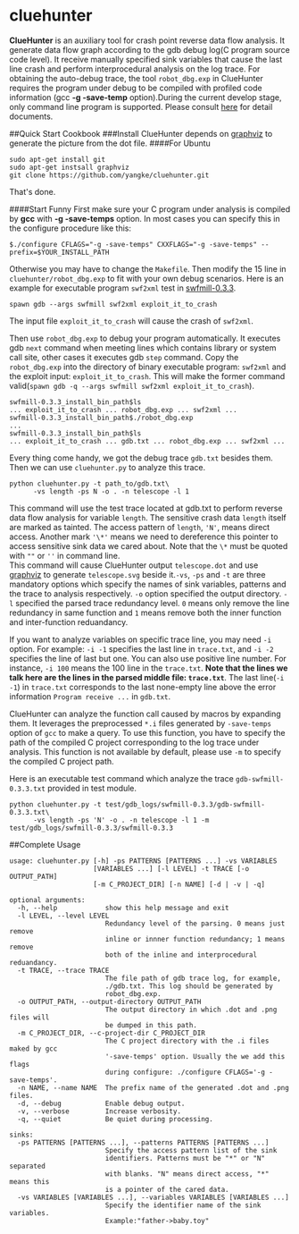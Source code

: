 # cluehunter
**ClueHunter** is an auxiliary tool for crash point reverse data flow analysis. It generate data flow graph according to the gdb debug log(C program source code level). It receive manually specified sink variables that cause the last line crash and perform interprocedural analysis on the log trace. For obtaining the auto-debug trace, the tool `robot_dbg.exp` in ClueHunter requires the program under debug to be compiled with profiled code information (gcc **-g -save-temp** option).During the current develop stage, only command line program is supported. Please consult [here](http://cluehunter.readthedocs.org/) for detail documents. 

##Quick Start Cookbook
###Install
ClueHunter depends on [graphviz](http://www.graphviz.org/) to generate the picture from the dot file.
####For Ubuntu
```
sudo apt-get install git
sudo apt-get instsall graphviz
git clone https://github.com/yangke/cluehunter.git
```
That's done.

####Start Funny
First make sure your C program under analysis is compiled by **gcc** with **-g -save-temps** option.
In most cases you can specify this in the configure procedure like this:
```
$./configure CFLAGS="-g -save-temps" CXXFLAGS="-g -save-temps" --prefix=$YOUR_INSTALL_PATH 
```
Otherwise you may have to change the `Makefile`.
Then modify the 15 line in `cluehunter/robot_dbg.exp` to fit with your own debug scenarios.
Here is an example for executable program `swf2xml` test in [swfmill-0.3.3](http://swfmill.org/releases/).

```
spawn gdb --args swfmill swf2xml exploit_it_to_crash
```
The input file `exploit_it_to_crash` will cause the crash of `swf2xml`.

Then use `robot_dbg.exp` to debug your program automatically.
It executes gdb `next` command when meeting lines which contains library or system call site, other cases it executes gdb `step` command.
Copy the `robot_dbg.exp` into the directory of binary executable program: `swf2xml` and the exploit input: `exploit_it_to_crash`.
This will make the former command valid(`spawn gdb -q --args swfmill swf2xml exploit_it_to_crash`).

```
swfmill-0.3.3_install_bin_path$ls
... exploit_it_to_crash ... robot_dbg.exp ... swf2xml ...
swfmill-0.3.3_install_bin_path$./robot_dbg.exp
...
swfmill-0.3.3_install_bin_path$ls
... exploit_it_to_crash ... gdb.txt ... robot_dbg.exp ... swf2xml ...
```
Every thing come handy, we got the debug trace `gdb.txt` besides them. Then we can use `cluehunter.py` to analyze this trace.
```
python cluehunter.py -t path_to/gdb.txt\
      -vs length -ps N -o . -n telescope -l 1
```
This command will use the test trace located at gdb.txt to perform reverse data flow analysis for variable `length`. The sensitive crash data `length` itself are marked as tainted. The access pattern of `length`, `'N'`, means direct access. Another mark `'\*'` means we need to dereference this pointer to access sensitive sink data we cared about. Note that the `\*` must be quoted with `""` or `''` in command line.  
This command will cause ClueHunter output `telescope.dot` and use [graphviz](http://www.graphviz.org/) to generate `telescope.svg` beside it.`-vs`, `-ps` and `-t` are three mandatory options which specify the names of sink variables, patterns and the trace to analysis respectively.
`-o` option specified the output directory. `-l` specified the parsed trace redundancy level.
`0` means only remove the line redundancy in same function and `1` means remove both the inner function and inter-function reduandancy.

If you want to analyze variables on specific trace line, you may need `-i` option. For example: `-i -1` specifies the last line in `trace.txt`, and `-i -2` specifies the line of last but one.
You can also use positive line number. For instance, `-i 100` means the 100 line in the `trace.txt`. **Note that the lines we talk here are the lines in the parsed middle file: `trace.txt`**.
The last line(`-i -1`) in `trace.txt` corresponds to the last none-empty line above the error information `Program receive ...` in `gdb.txt`.

ClueHunter can analyze the function call caused by macros by expanding them. It leverages the preprocessed `*.i` files generated by `-save-temps` option of `gcc` to make a query. To use this function, you have to specify the path of the compiled C project corresponding to the log trace under analysis. This function is not available by default, please use `-m` to specify the compiled C project path.

Here is an executable test command which analyze the trace `gdb-swfmill-0.3.3.txt` provided in test module.  
```
python cluehunter.py -t test/gdb_logs/swfmill-0.3.3/gdb-swfmill-0.3.3.txt\
      -vs length -ps 'N' -o . -n telescope -l 1 -m test/gdb_logs/swfmill-0.3.3/swfmill-0.3.3
```

##Complete Usage

```
usage: cluehunter.py [-h] -ps PATTERNS [PATTERNS ...] -vs VARIABLES
                     [VARIABLES ...] [-l LEVEL] -t TRACE [-o OUTPUT_PATH]
                     [-m C_PROJECT_DIR] [-n NAME] [-d | -v | -q]
                     
optional arguments:
  -h, --help            show this help message and exit
  -l LEVEL, --level LEVEL
                        Redundancy level of the parsing. 0 means just remove
                        inline or innner function redundancy; 1 means remove
                        both of the inline and interprocedural reduandancy.
  -t TRACE, --trace TRACE
                        The file path of gdb trace log, for example,
                        ./gdb.txt. This log should be generated by
                        robot_dbg.exp.
  -o OUTPUT_PATH, --output-directory OUTPUT_PATH
                        The output directory in which .dot and .png files will
                        be dumped in this path.
  -m C_PROJECT_DIR, --c-project-dir C_PROJECT_DIR
                        The C project directory with the .i files maked by gcc
                        '-save-temps' option. Usually the we add this flags
                        during configure: ./configure CFLAGS='-g -save-temps'.
  -n NAME, --name NAME  The prefix name of the generated .dot and .png files.
  -d, --debug           Enable debug output.
  -v, --verbose         Increase verbosity.
  -q, --quiet           Be quiet during processing.

sinks:
  -ps PATTERNS [PATTERNS ...], --patterns PATTERNS [PATTERNS ...]
                        Specify the access pattern list of the sink
                        identifiers. Patterns must be "*" or "N" separated
                        with blanks. "N" means direct access, "*" means this
                        is a pointer of the cared data.
  -vs VARIABLES [VARIABLES ...], --variables VARIABLES [VARIABLES ...]
                        Specify the identifier name of the sink variables.
                        Example:"father->baby.toy"
```

